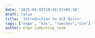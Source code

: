 ```yaml
---
date: '2025-04-03T18:48:32+05:30'
draft: false
title: 'Introduction to SLE Micro'
tags: ["edge", "k3s", "rancher","sle"]
author: Edge Computing team
---
```

